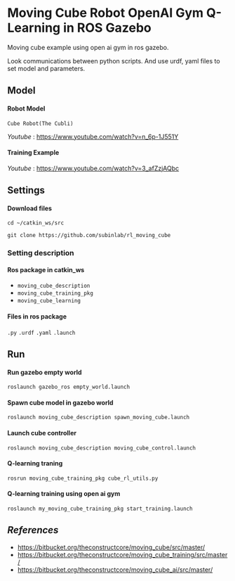 # Moving Cube Robot OpenAI Gym Q-Learning in ROS Gazebo

Moving cube example using open ai gym in ros gazebo.

Look communications between python scripts. And use urdf, yaml files to set model and parameters.

<h2>Model</h2>

<h4>Robot Model</h4>

`Cube Robot(The Cubli)`

<em>Youtube</em> : <https://www.youtube.com/watch?v=n_6p-1J551Y>

<h4>Training Example</h4>

<em>Youtube</em> : <https://www.youtube.com/watch?v=3_afZzjAQbc>

<h2>Settings</h2>

<h4>Download files</h4>

```shell
cd ~/catkin_ws/src

git clone https://github.com/subinlab/rl_moving_cube
```

<h3>Setting description</h3>

<h4>Ros package in catkin_ws</h4>

- `moving_cube_description`
- `moving_cube_training_pkg`
- `moving_cube_learning`

<h4>Files in ros package</h4>

`.py` `.urdf` `.yaml` `.launch` 

<h2>Run</h2>

<h4>Run gazebo empty world</h4>

```
roslaunch gazebo_ros empty_world.launch
```

<h4>Spawn cube model in gazebo world</h4>

```
roslaunch moving_cube_description spawn_moving_cube.launch
```

<h4> Launch cube controller</h4>

```
roslaunch moving_cube_description moving_cube_control.launch
```

<h4>Q-learning traning</h4>

```
rosrun moving_cube_training_pkg cube_rl_utils.py
```

<h4>Q-learning training using open ai gym</h4>

```
roslaunch my_moving_cube_training_pkg start_training.launch
```

<h2><em>References</em></h2>

- <https://bitbucket.org/theconstructcore/moving_cube/src/master/>
- <https://bitbucket.org/theconstructcore/moving_cube_training/src/master/>
- <https://bitbucket.org/theconstructcore/moving_cube_ai/src/master/>